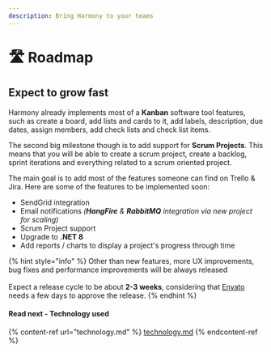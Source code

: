 ```yaml
---
description: Bring Harmony to your teams
---
```


# 🛣 Roadmap

## Expect to grow fast

Harmony already implements most of a **Kanban** software tool features, such as create a board, add lists and cards to it, add labels, description, due dates, assign members, add check lists and check list items.

The second big milestone though is to add support for **Scrum Projects**. This means that you will be able to create a scrum project, create a backlog, sprint iterations and everything related to a scrum oriented project.

The main goal is to add most of the features someone can find on Trello & Jira. Here are some of the features to be implemented soon:

* SendGrid integration
* Email notifications _(**HangFire** & **RabbitMQ** integration via new project for scaling)_&#x20;
* Scrum Project support
* Upgrade to **.NET 8**
* Add reports / charts to display a project's progress through time

{% hint style="info" %}
Other than new features, more UX improvements, bug fixes and performance improvements will be always released\
\
Expect a release cycle to be about **2-3 weeks**, considering that [Envato](https://codecanyon.net/item/harmony-project-management-tool/49138488) needs a few days to approve the release.
{% endhint %}

#### Read next - Technology used

{% content-ref url="technology.md" %}
[technology.md](technology.md)
{% endcontent-ref %}

